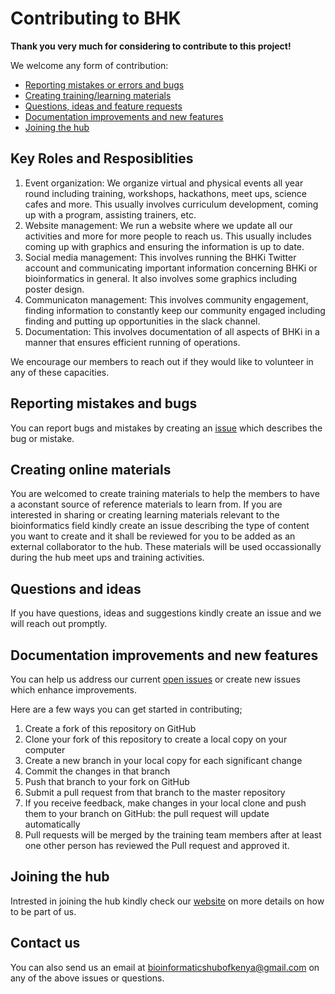 # Contributing to BHK
**Thank you very much for considering to contribute to this project!**

We welcome any form of contribution:
- [Reporting mistakes or errors and bugs](#reporting-mistakes-and-bugs)
- <a href="#creating-online-materials">Creating training/learning materials</a>
- [Questions, ideas and feature requests](#Questions-and-ideas)
- [Documentation improvements and new features](#documentation-improvements-and-new-features)
- [Joining the hub](#joining-the-hub)

## Key Roles and Resposiblities
1. Event organization: We organize virtual and physical events all year round including training, workshops, hackathons, meet ups, science cafes and more. This usually involves curriculum development, coming up with a program, assisting trainers, etc.
2. Website management: We run a website where we update all our activities and more for more people to reach us. This usually includes coming up with graphics and ensuring the information is up to date.
3. Social media management: This involves running the BHKi Twitter account and communicating important information concerning BHKi or bioinformatics in general. It also involves some graphics including poster design.
4. Communicaton management: This involves community engagement, finding information to constantly keep our community engaged including finding and putting up opportunities in the slack channel.
5. Documentation: This involves documentation of all aspects of BHKi in a manner that ensures efficient running of operations.  

We encourage our members to reach out if they would like to volunteer in any of these capacities.

## Reporting mistakes and bugs
You can report bugs and mistakes by creating an [issue](https://github.com/bioinformatics-hub-ke/bioinformatics-hub-ke.github.io/issues/new) which describes the bug or mistake.

## Creating online materials
You are welcomed to create training materials to help the members to have a aconstant source of reference materials to learn from.
If you are interested in sharing or creating learning materials relevant to the bioinformatics field kindly create an issue describing
the type of content you want to create and it shall be reviewed for you to be added as an external collaborator to the hub. These materials
will be used occassionally during the hub meet ups and training activities.

## Questions and ideas
If you have questions, ideas and suggestions kindly create an issue and we will reach out promptly.

## Documentation improvements and new features
You can help us address our current [open issues](https://github.com/bioinformatics-hub-ke/bioinformatics-hub-ke.github.io/issues) or create new issues which enhance improvements.

Here are a few ways you can get started in contributing;
1. Create a fork of this repository on GitHub
2. Clone your fork of this repository to create a local copy on your computer
3. Create a new branch in your local copy for each significant change
4. Commit the changes in that branch
5. Push that branch to your fork on GitHub
6. Submit a pull request from that branch to the master repository
7. If you receive feedback, make changes in your local clone and push them to your branch on GitHub: the pull request will update automatically
8. Pull requests will be merged by the training team members after at least one other person has reviewed the Pull request and approved it.

## Joining the hub
Intrested in joining the hub kindly check our [website](https://bhki.org/) on more details on how to be part of us.

## Contact us
You can also send us an email at bioinformaticshubofkenya@gmail.com on any of the above issues or questions.
